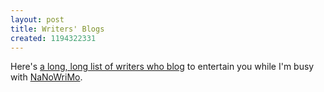 ```yaml
---
layout: post
title: Writers' Blogs
created: 1194322331
---
```

Here's [a long, long list of writers who blog](http://www.sfsignal.com/archives/002815.html) to entertain you while I'm busy with [NaNoWriMo](http://www.nanowrimo.org/).
